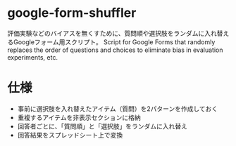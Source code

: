 # google-form-shuffler
評価実験などのバイアスを無くすために、質問順や選択肢をランダムに入れ替えるGoogleフォーム用スクリプト。
Script for Google Forms that randomly replaces the order of questions and choices to eliminate bias in evaluation experiments, etc.

# 仕様
- 事前に選択肢を入れ替えたアイテム（質問）を2パターンを作成しておく
- 重複するアイテムを非表示セクションに格納
- 回答者ごとに、「質問順」と「選択肢」をランダムに入れ替え
- 回答結果をスプレッドシート上で変換
